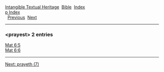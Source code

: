 [Intangible Textual Heritage](../../index)  [Bible](../index) 
[Index](index)   
[p Index](_p_)  
  [Previous](c08759)  [Next](c08761) 

------------------------------------------------------------------------

### &lt;prayest&gt; 2 entries

[Mat 6:5](../kjv/mat006.htm#005)  
[Mat 6:6](../kjv/mat006.htm#006)  

------------------------------------------------------------------------

[Next: prayeth (7)](c08761)
